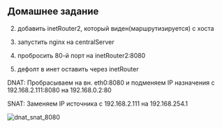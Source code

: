 Домашнее задание
---------------------
2) добавить inetRouter2, который виден(маршрутизируется) с хоста

3) запустить nginx на centralServer

4) пробросить 80-й порт на inetRouter2:8080

5) дефолт в инет оставить через inetRouter

DNAT:
Пробрасываем на вн. eth0:8080 и подменяем IP назначения с 192.168.2.111:8080 на 192.168.0.2:80

SNAT:
Заменяем IP источника с 192.168.2.111 на 192.168.254.1

![dnat_snat_8080](https://github.com/kyourselfer/OTUS_LinuxAdmin201804/blob/master/lesson14_firewall/2/dnat_snat_8080.gif)
